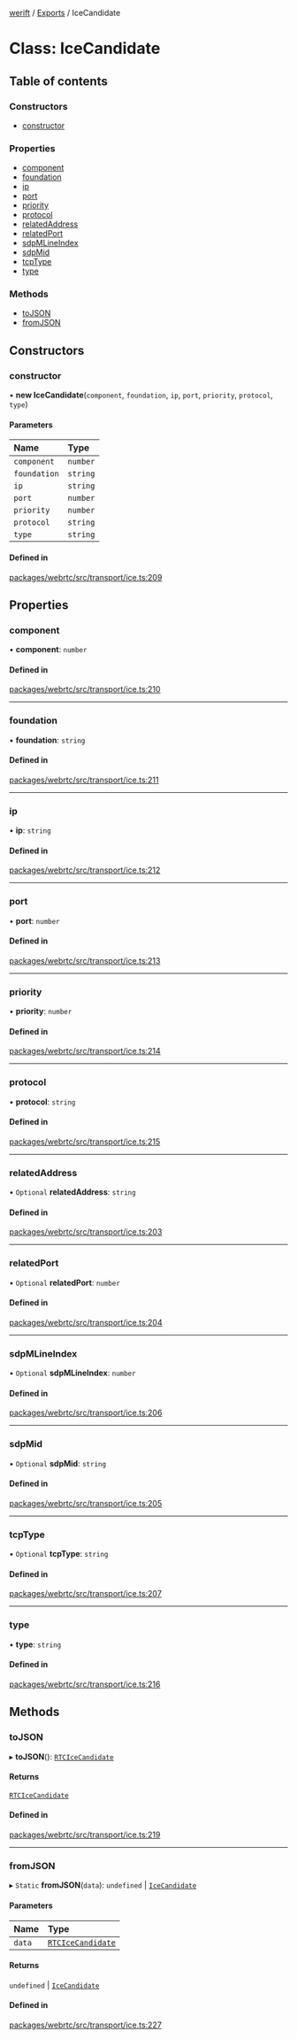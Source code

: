 [werift](../README.md) / [Exports](../modules.md) / IceCandidate

# Class: IceCandidate

## Table of contents

### Constructors

- [constructor](IceCandidate.md#constructor)

### Properties

- [component](IceCandidate.md#component)
- [foundation](IceCandidate.md#foundation)
- [ip](IceCandidate.md#ip)
- [port](IceCandidate.md#port)
- [priority](IceCandidate.md#priority)
- [protocol](IceCandidate.md#protocol)
- [relatedAddress](IceCandidate.md#relatedaddress)
- [relatedPort](IceCandidate.md#relatedport)
- [sdpMLineIndex](IceCandidate.md#sdpmlineindex)
- [sdpMid](IceCandidate.md#sdpmid)
- [tcpType](IceCandidate.md#tcptype)
- [type](IceCandidate.md#type)

### Methods

- [toJSON](IceCandidate.md#tojson)
- [fromJSON](IceCandidate.md#fromjson)

## Constructors

### constructor

• **new IceCandidate**(`component`, `foundation`, `ip`, `port`, `priority`, `protocol`, `type`)

#### Parameters

| Name | Type |
| :------ | :------ |
| `component` | `number` |
| `foundation` | `string` |
| `ip` | `string` |
| `port` | `number` |
| `priority` | `number` |
| `protocol` | `string` |
| `type` | `string` |

#### Defined in

[packages/webrtc/src/transport/ice.ts:209](https://github.com/shinyoshiaki/werift-webrtc/blob/f609bd5a/packages/webrtc/src/transport/ice.ts#L209)

## Properties

### component

• **component**: `number`

#### Defined in

[packages/webrtc/src/transport/ice.ts:210](https://github.com/shinyoshiaki/werift-webrtc/blob/f609bd5a/packages/webrtc/src/transport/ice.ts#L210)

___

### foundation

• **foundation**: `string`

#### Defined in

[packages/webrtc/src/transport/ice.ts:211](https://github.com/shinyoshiaki/werift-webrtc/blob/f609bd5a/packages/webrtc/src/transport/ice.ts#L211)

___

### ip

• **ip**: `string`

#### Defined in

[packages/webrtc/src/transport/ice.ts:212](https://github.com/shinyoshiaki/werift-webrtc/blob/f609bd5a/packages/webrtc/src/transport/ice.ts#L212)

___

### port

• **port**: `number`

#### Defined in

[packages/webrtc/src/transport/ice.ts:213](https://github.com/shinyoshiaki/werift-webrtc/blob/f609bd5a/packages/webrtc/src/transport/ice.ts#L213)

___

### priority

• **priority**: `number`

#### Defined in

[packages/webrtc/src/transport/ice.ts:214](https://github.com/shinyoshiaki/werift-webrtc/blob/f609bd5a/packages/webrtc/src/transport/ice.ts#L214)

___

### protocol

• **protocol**: `string`

#### Defined in

[packages/webrtc/src/transport/ice.ts:215](https://github.com/shinyoshiaki/werift-webrtc/blob/f609bd5a/packages/webrtc/src/transport/ice.ts#L215)

___

### relatedAddress

• `Optional` **relatedAddress**: `string`

#### Defined in

[packages/webrtc/src/transport/ice.ts:203](https://github.com/shinyoshiaki/werift-webrtc/blob/f609bd5a/packages/webrtc/src/transport/ice.ts#L203)

___

### relatedPort

• `Optional` **relatedPort**: `number`

#### Defined in

[packages/webrtc/src/transport/ice.ts:204](https://github.com/shinyoshiaki/werift-webrtc/blob/f609bd5a/packages/webrtc/src/transport/ice.ts#L204)

___

### sdpMLineIndex

• `Optional` **sdpMLineIndex**: `number`

#### Defined in

[packages/webrtc/src/transport/ice.ts:206](https://github.com/shinyoshiaki/werift-webrtc/blob/f609bd5a/packages/webrtc/src/transport/ice.ts#L206)

___

### sdpMid

• `Optional` **sdpMid**: `string`

#### Defined in

[packages/webrtc/src/transport/ice.ts:205](https://github.com/shinyoshiaki/werift-webrtc/blob/f609bd5a/packages/webrtc/src/transport/ice.ts#L205)

___

### tcpType

• `Optional` **tcpType**: `string`

#### Defined in

[packages/webrtc/src/transport/ice.ts:207](https://github.com/shinyoshiaki/werift-webrtc/blob/f609bd5a/packages/webrtc/src/transport/ice.ts#L207)

___

### type

• **type**: `string`

#### Defined in

[packages/webrtc/src/transport/ice.ts:216](https://github.com/shinyoshiaki/werift-webrtc/blob/f609bd5a/packages/webrtc/src/transport/ice.ts#L216)

## Methods

### toJSON

▸ **toJSON**(): [`RTCIceCandidate`](RTCIceCandidate.md)

#### Returns

[`RTCIceCandidate`](RTCIceCandidate.md)

#### Defined in

[packages/webrtc/src/transport/ice.ts:219](https://github.com/shinyoshiaki/werift-webrtc/blob/f609bd5a/packages/webrtc/src/transport/ice.ts#L219)

___

### fromJSON

▸ `Static` **fromJSON**(`data`): `undefined` \| [`IceCandidate`](IceCandidate.md)

#### Parameters

| Name | Type |
| :------ | :------ |
| `data` | [`RTCIceCandidate`](RTCIceCandidate.md) |

#### Returns

`undefined` \| [`IceCandidate`](IceCandidate.md)

#### Defined in

[packages/webrtc/src/transport/ice.ts:227](https://github.com/shinyoshiaki/werift-webrtc/blob/f609bd5a/packages/webrtc/src/transport/ice.ts#L227)
